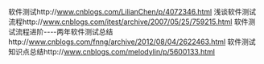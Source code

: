 软件测试http://www.cnblogs.com/LilianChen/p/4072346.html
浅谈软件测试流程http://www.cnblogs.com/itest/archive/2007/05/25/759215.html
软件测试流程进阶----两年软件测试总结http://www.cnblogs.com/fnng/archive/2012/08/04/2622463.html
软件测试知识点总结http://www.cnblogs.com/melodylin/p/5600133.html